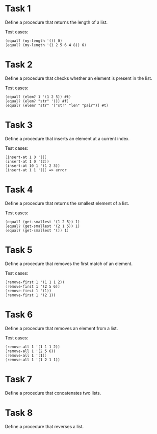 # Task 1
Define a procedure that returns the length of a list.

Test cases:

    (equal? (my-length '()) 0)
    (equal? (my-length '(1 2 5 6 4 8)) 6)

# Task 2
Define a procedure that checks whether an element is present in the list.

Test cases:
    
    (equal? (elem? 1 '(1 2 5)) #t)
    (equal? (elem? "str" '()) #f)
    (equal? (elem? "str" '("str" "len" "pair")) #t)

# Task 3
Define a procedure that inserts an element at a current index.

Test cases:

    (insert-at 1 0 '())
    (insert-at 1 0 '(2))
    (insert-at 10 1 '(1 2 3))
    (insert-at 1 1 '()) => error

# Task 4
Define a procedure that returns the smallest element of a list.

Test cases:

    (equal? (get-smallest '(1 2 5)) 1)
    (equal? (get-smallest '(2 1 5)) 1)
    (equal? (get-smallest '()) 1)

# Task 5
Define a procedure that removes the first match of an element.

Test cases:

    (remove-first 1 '(1 1 1 2))
    (remove-first 1 '(2 5 6))
    (remove-first 1 '(1))
    (remove-first 1 '(2 1))

# Task 6
Define a procedure that removes an element from a list.

Test cases:

    (remove-all 1 '(1 1 1 2))
    (remove-all 1 '(2 5 6))
    (remove-all 1 '(1))
    (remove-all 1 '(1 2 1 1))

# Task 7
Define a procedure that concatenates two lists.

# Task 8
Define a procedure that reverses a list.